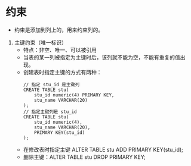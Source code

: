 # 约束
* 约束是添加到列上的，用来约束列的。
1. 主键约束（唯一标识）
    * 特点：非空、唯一、可以被引用
    * 当表的某一列被指定为主键时后，该列就不能为空，不能有重复的值出现。
    * 创建表时指定主键的方式有两种：
        ```
        // 指定 stu_id 是主键列
        CREATE TABLE stu(
	        stu_id numeric(4) PRIMARY KEY,
            stu_name VARCHAR(20)
        );
        // 指定主键列是 stu_id
        CREATE TABLE stu(
	        stu_id numeric(4),
            stu_name VARCHAR(20),
            PRIMARY KEY(stu_id)
        );
        ```
    * 在修改表时指定主键 ALTER TABLE stu ADD PRIMARY KEY(stu_id);
    * 删除主键：ALTER TABLE stu DROP PRIMARY KEY;